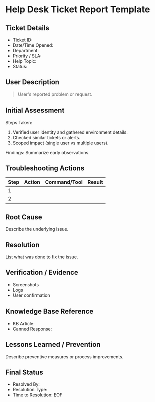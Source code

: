 # Help Desk Ticket Report Template

## Ticket Details
- Ticket ID:
- Date/Time Opened:
- Department:
- Priority / SLA:
- Help Topic:
- Status:

## User Description
> User's reported problem or request.

## Initial Assessment
Steps Taken:
1. Verified user identity and gathered environment details.
2. Checked similar tickets or alerts.
3. Scoped impact (single user vs multiple users).

Findings:
Summarize early observations.

## Troubleshooting Actions
| Step | Action | Command/Tool | Result |
|------|--------|--------------|--------|
| 1 |  |  |  |
| 2 |  |  |  |

## Root Cause
Describe the underlying issue.

## Resolution
List what was done to fix the issue.

## Verification / Evidence
- Screenshots
- Logs
- User confirmation

## Knowledge Base Reference
- KB Article:
- Canned Response:

## Lessons Learned / Prevention
Describe preventive measures or process improvements.

## Final Status
- Resolved By:
- Resolution Type:
- Time to Resolution:
EOF
